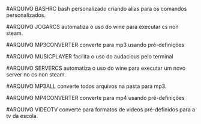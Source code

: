 #ARQUIVO BASHRC
	bash personalizado criando alias para os comandos personalizados.

#ARQUIVO JOGARCS
	automatiza o uso do wine para executar cs non steam.

#ARQUIVO MP3CONVERTER
	converte para mp3 usando pré-definições

#ARQUIVO MUSICPLAYER
	facilita o uso do audacious pelo terminal

#ARQUIVO SERVERCS
	automatiza o uso do wine para executar um novo server no cs non steam.

#ARQUIVO MP3ALL
	converte todos arquivos na pasta para mp3.	

#ARQUIVO MP4CONVERTER
	converte para mp4 usando pré-definições

#ARQUIVO VIDEOTV
	converte para formatos de videos pré-definidos para a tv da escola.
